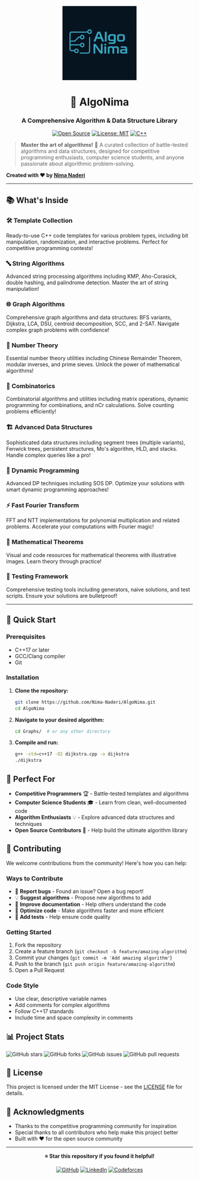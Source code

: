 <div align="center">
  <img src="logo.png" alt="AlgoNima Logo" width="200"/>
  
  # 🚀 AlgoNima
  
  ### A Comprehensive Algorithm & Data Structure Library
  
  [![Open Source](https://badges.frapsoft.com/os/v1/open-source.svg?v=103)](https://github.com/ellerbrock/open-source-badges/)
  [![License: MIT](https://img.shields.io/badge/License-MIT-yellow.svg)](https://opensource.org/licenses/MIT)
  [![C++](https://img.shields.io/badge/C%2B%2B-17-blue.svg)](https://en.cppreference.com/w/cpp/17)
  
</div>

> **Master the art of algorithms!** 🎯 A curated collection of battle-tested algorithms and data structures, designed for competitive programming enthusiasts, computer science students, and anyone passionate about algorithmic problem-solving.

**Created with ❤️ by [Nima Naderi](https://github.com/Nima-Naderi)**

---

## 📚 What's Inside

### 🛠️ **Template Collection**
Ready-to-use C++ code templates for various problem types, including bit manipulation, randomization, and interactive problems. Perfect for competitive programming contests!

### 🔤 **String Algorithms**
Advanced string processing algorithms including KMP, Aho-Corasick, double hashing, and palindrome detection. Master the art of string manipulation!

### 🌐 **Graph Algorithms**
Comprehensive graph algorithms and data structures: BFS variants, Dijkstra, LCA, DSU, centroid decomposition, SCC, and 2-SAT. Navigate complex graph problems with confidence!

### 🔢 **Number Theory**
Essential number theory utilities including Chinese Remainder Theorem, modular inverses, and prime sieves. Unlock the power of mathematical algorithms!

### 🎲 **Combinatorics**
Combinatorial algorithms and utilities including matrix operations, dynamic programming for combinations, and nCr calculations. Solve counting problems efficiently!

### 🏗️ **Advanced Data Structures**
Sophisticated data structures including segment trees (multiple variants), Fenwick trees, persistent structures, Mo's algorithm, HLD, and stacks. Handle complex queries like a pro!

### 🧠 **Dynamic Programming**
Advanced DP techniques including SOS DP. Optimize your solutions with smart dynamic programming approaches!

### ⚡ **Fast Fourier Transform**
FFT and NTT implementations for polynomial multiplication and related problems. Accelerate your computations with Fourier magic!

### 📐 **Mathematical Theorems**
Visual and code resources for mathematical theorems with illustrative images. Learn theory through practice!

### 🧪 **Testing Framework**
Comprehensive testing tools including generators, naive solutions, and test scripts. Ensure your solutions are bulletproof!

---

## 🚀 Quick Start

### Prerequisites
- C++17 or later
- GCC/Clang compiler
- Git

### Installation

1. **Clone the repository:**
   ```bash
   git clone https://github.com/Nima-Naderi/AlgoNima.git
   cd AlgoNima
   ```

2. **Navigate to your desired algorithm:**
   ```bash
   cd Graphs/  # or any other directory
   ```

3. **Compile and run:**
   ```bash
   g++ -std=c++17 -O2 dijkstra.cpp -o dijkstra
   ./dijkstra
   ```

## 🎯 Perfect For

- **Competitive Programmers** 🏆 - Battle-tested templates and algorithms
- **Computer Science Students** 🎓 - Learn from clean, well-documented code
- **Algorithm Enthusiasts** 💡 - Explore advanced data structures and techniques
- **Open Source Contributors** 🤝 - Help build the ultimate algorithm library

## 🤝 Contributing

We welcome contributions from the community! Here's how you can help:

### Ways to Contribute
- 🐛 **Report bugs** - Found an issue? Open a bug report!
- 💡 **Suggest algorithms** - Propose new algorithms to add
- 📝 **Improve documentation** - Help others understand the code
- 🔧 **Optimize code** - Make algorithms faster and more efficient
- 🧪 **Add tests** - Help ensure code quality

### Getting Started
1. Fork the repository
2. Create a feature branch (`git checkout -b feature/amazing-algorithm`)
3. Commit your changes (`git commit -m 'Add amazing algorithm'`)
4. Push to the branch (`git push origin feature/amazing-algorithm`)
5. Open a Pull Request

### Code Style
- Use clear, descriptive variable names
- Add comments for complex algorithms
- Follow C++17 standards
- Include time and space complexity in comments

## 📊 Project Stats

![GitHub stars](https://img.shields.io/github/stars/Nima-Naderi/AlgoNima?style=social)
![GitHub forks](https://img.shields.io/github/forks/Nima-Naderi/AlgoNima?style=social)
![GitHub issues](https://img.shields.io/github/issues/Nima-Naderi/AlgoNima)
![GitHub pull requests](https://img.shields.io/github/issues-pr/Nima-Naderi/AlgoNima)

## 📄 License

This project is licensed under the MIT License - see the [LICENSE](LICENSE) file for details.

## 🙏 Acknowledgments

- Thanks to the competitive programming community for inspiration
- Special thanks to all contributors who help make this project better
- Built with ❤️ for the open source community

---

<div align="center">
  
**⭐ Star this repository if you found it helpful!**

[![GitHub](https://img.shields.io/badge/GitHub-100000?style=for-the-badge&logo=github&logoColor=white)](https://github.com/Nima-Naderi/AlgoNima)
[![LinkedIn](https://img.shields.io/badge/LinkedIn-0077B5?style=for-the-badge&logo=linkedin&logoColor=white)](https://www.linkedin.com/in/nima-naderi04/)
[![Codeforces](https://img.shields.io/badge/Codeforces-1F8ACB?style=for-the-badge&logo=codeforces&logoColor=white)](https://codeforces.com/profile/N.N_2004)

</div>
